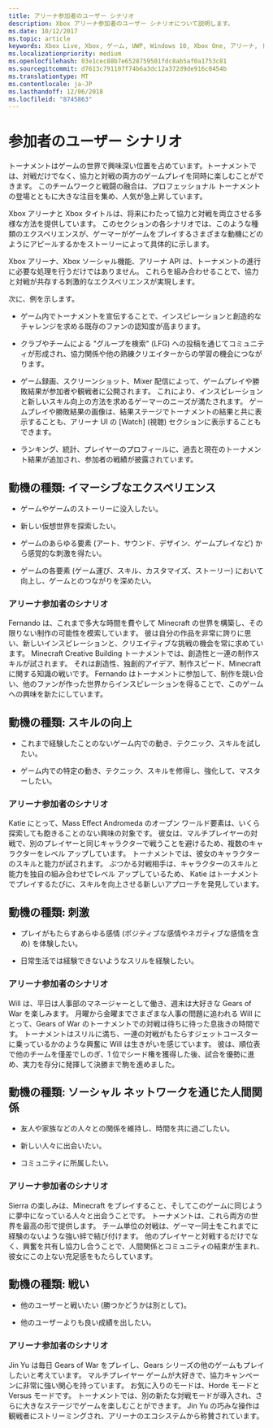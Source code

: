 ```yaml
---
title: アリーナ参加者のユーザー シナリオ
description: Xbox アリーナ参加者のユーザー シナリオについて説明します。
ms.date: 10/12/2017
ms.topic: article
keywords: Xbox Live, Xbox, ゲーム, UWP, Windows 10, Xbox One, アリーナ, トーナメント, UX
ms.localizationpriority: medium
ms.openlocfilehash: 03e1cec88b7e6528759501fdc8ab5af0a1753c81
ms.sourcegitcommit: d7613c791107f74b6a3dc12a372d9de916c0454b
ms.translationtype: MT
ms.contentlocale: ja-JP
ms.lasthandoff: 12/06/2018
ms.locfileid: "8745863"
---
```

# <a name="participant-user-scenarios"></a>参加者のユーザー シナリオ

トーナメントはゲームの世界で興味深い位置を占めています。トーナメントでは、対戦だけでなく、協力と対戦の両方のゲームプレイを同時に楽しむことができます。 このチームワークと戦闘の融合は、プロフェッショナル トーナメントの登場とともに大きな注目を集め、人気が急上昇しています。

Xbox アリーナと Xbox タイトルは、将来にわたって協力と対戦を両立させる多様な方法を提供しています。 このセクションの各シナリオでは、このような種類のエクスペリエンスが、ゲーマーがゲームをプレイするさまざまな動機にどのようにアピールするかをストーリーによって具体的に示します。

Xbox アリーナ、Xbox ソーシャル機能、アリーナ API は、トーナメントの進行に必要な処理を行うだけではありません。 これらを組み合わせることで、協力と対戦が共存する刺激的なエクスペリエンスが実現します。

次に、例を示します。

* ゲーム内でトーナメントを宣伝することで、インスピレーションと創造的なチャレンジを求める既存のファンの認知度が高まります。

* クラブやチームによる "グループを検索" (LFG) への投稿を通じてコミュニティが形成され、協力関係や他の熟練クリエイターからの学習の機会につながります。

* ゲーム録画、スクリーンショット、Mixer 配信によって、ゲームプレイや勝敗結果が参加者や観戦者に公開されます。 これにより、インスピレーションと新しいスキル向上の方法を求めるゲーマーのニーズが満たされます。 ゲームプレイや勝敗結果の画像は、結果ステージでトーナメントの結果と共に表示することも、アリーナ UI の [Watch] (視聴) セクションに表示することもできます。

* ランキング、統計、プレイヤーのプロフィールに、過去と現在のトーナメント結果が追加され、参加者の戦績が披露されています。

## <a name="motivation-type-immersion"></a>動機の種類: イマーシブなエクスペリエンス

* ゲームやゲームのストーリーに没入したい。

* 新しい仮想世界を探索したい。

* ゲームのあらゆる要素 (アート、サウンド、デザイン、ゲームプレイなど) から感覚的な刺激を得たい。

* ゲームの各要素 (ゲーム運び、スキル、カスタマイズ、ストーリー) において向上し、ゲームとのつながりを深めたい。

### <a name="arena-participant-scenario"></a>アリーナ参加者のシナリオ

Fernando は、これまで多大な時間を費やして Minecraft の世界を構築し、その限りない制作の可能性を模索しています。 彼は自分の作品を非常に誇りに思い、新しいインスピレーションと、クリエイティブな挑戦の機会を常に求めています。 Minecraft Creative Building トーナメントでは、創造性と一連の制作スキルが試されます。 それは創造性、独創的アイデア、制作スピード、Minecraft に関する知識の戦いです。 Fernando はトーナメントに参加して、制作を競い合い、他のファンが作った世界からインスピレーションを得ることで、このゲームへの興味を新たにしています。

## <a name="motivation-type-mastery"></a>動機の種類: スキルの向上

* これまで経験したことのないゲーム内での動き、テクニック、スキルを試したい。

* ゲーム内での特定の動き、テクニック、スキルを修得し、強化して、マスターしたい。

### <a name="arena-participant-scenario"></a>アリーナ参加者のシナリオ

Katie にとって、Mass Effect Andromeda のオープン ワールド要素は、いくら探索しても飽きることのない興味の対象です。 彼女は、マルチプレイヤーの対戦で、別のプレイヤーと同じキャラクターで戦うことを避けるため、複数のキャラクターをレベル アップしています。 トーナメントでは、彼女のキャラクターのスキルと能力が試されます。 ぶつかる対戦相手は、キャラクターのスキルと能力を独自の組み合わせでレベル アップしているため、 Katie はトーナメントでプレイするたびに、スキルを向上させる新しいアプローチを発見しています。

## <a name="motivation-type-stimulation"></a>動機の種類: 刺激

* プレイがもたらすあらゆる感情 (ポジティブな感情やネガティブな感情を含め) を体験したい。

* 日常生活では経験できないようなスリルを経験したい。

### <a name="arena-participant-scenario"></a>アリーナ参加者のシナリオ

Will は、平日は人事部のマネージャーとして働き、週末は大好きな Gears of War を楽しみます。 月曜から金曜までさまざまな人事の問題に追われる Will にとって、Gears of War のトーナメントでの対戦は待ちに待った息抜きの時間です。 トーナメントはスリルに満ち、一連の対戦がもたらすジェットコースターに乗っているかのような興奮に Will は生きがいを感じています。 彼は、順位表で他のチームを僅差でしのぎ、1 位でシード権を獲得した後、試合を優勢に進め、実力を存分に発揮して決勝まで駒を進めました。

## <a name="motivation-type-social-affiliation"></a>動機の種類: ソーシャル ネットワークを通じた人間関係

* 友人や家族などの人々との関係を維持し、時間を共に過ごしたい。

* 新しい人々に出会いたい。

* コミュニティに所属したい。

### <a name="arena-participant-scenario"></a>アリーナ参加者のシナリオ

Sierra の楽しみは、Minecraft をプレイすること、そしてこのゲームに同じように夢中になっている人々と出会うことです。 トーナメントは、これら両方の世界を最高の形で提供します。 チーム単位の対戦は、ゲーマー同士をこれまでに経験のないような強い絆で結び付けます。 他のプレイヤーと対戦するだけでなく、興奮を共有し協力し合うことで、人間関係とコミュニティの結束が生まれ、彼女にこの上ない充足感をもたらしています。

## <a name="motivation-type-competition"></a>動機の種類: 戦い

* 他のユーザーと戦いたい (勝つかどうかは別として)。

* 他のユーザーよりも良い成績を出したい。

### <a name="arena-participant-scenario"></a>アリーナ参加者のシナリオ

Jin Yu は毎日 Gears of War をプレイし、Gears シリーズの他のゲームもプレイしたいと考えています。 マルチプレイヤー ゲームが大好きで、協力キャンペーンに非常に強い関心を持っています。 お気に入りのモードは、Horde モードと Versus モードです。 トーナメントでは、別の新たな対戦モードが導入され、さらに大きなステージでゲームを楽しむことができます。 Jin Yu の巧みな操作は観戦者にストリーミングされ、アリーナのエコシステムから称賛されています。
